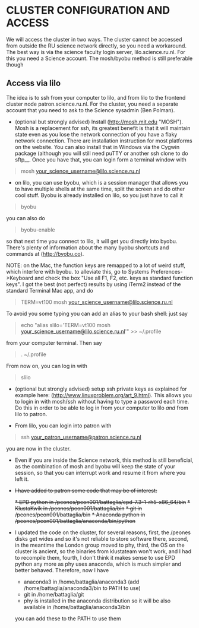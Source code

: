CLUSTER CONFIGURATION AND ACCESS
================================

We will access the cluster in two ways. The cluster cannot be accessed from outside the RU science network directly, so you need a workaround.
The best way is via the science faculty login server, lilo.science.ru.nl. 
For this you need a Science account. 
The mosh/byobu method is still preferable though 

Access via lilo
---------------

The idea is to ssh from your computer to lilo, and from lilo to the frontend cluster node
patron.science.ru.nl. For the cluster, you need a separate account that you need to ask to the Science sysadmin (Ben Polman). 

* (optional but strongly advised) Install  (http://mosh.mit.edu "MOSH"). Mosh is a replacement for ssh, its greatest benefit is that it will maintain state even as you lose the network connection of you have a flaky network connection. There are installation instruction for most platforms on the website. You can also install that in Windows via the Cygwin package (although you will still need puTTY or another ssh clone to do sftp__. Once you have that, you can login form a terminal window with 

> mosh your_science_username@lilo.science.ru.nl 

* on lilo, you can use byobu, which is a session manager that allows you to have multiple shells at the same time, split the screen and do other cool stuff. Byobu is already installed on lilo, so you just have to call it
> byobu

   you can also do 
   
> byobu-enable 

   so that next time you connect to lilo, it will get you directly into byobu. 
   There's plenty of information about the many byobu shortcuts and commands at (http://byobu.co). 
   
   NOTE: on the Mac, the function keys are remapped to a lot of weird stuff, which interfere with byobu. to alleviate this, go to Systems Preferences->Keyboard and check the box "Use all F1, F2, etc.  keys as standard function keys". I got the best (not perfect) results by using iTerm2 instead of the standard Terminal Mac app, and do 
> TERM=vt100 mosh your_science_username@lilo.science.ru.nl 

   To avoid you some typing you can add an alias to your bash shell: just say
> echo "alias slilo='TERM=vt100 mosh your_science_username@lilo.science.ru.nl'" >> ~/.profile

   from your computer terminal. Then say 
> . ~/.profile

   From now on, you can log in with 
>  slilo

* (optional but strongly advised) setup ssh private keys as explained for example here: (http://www.linuxproblem.org/art_9.html). This allows you to login in with mosh/ssh without having to type a password each time. Do this in order to be able to log in from your computer to lilo *and* from lilo to patron. 

* From lilo, you can login into patron with 
> ssh your_patron_username@patron.science.ru.nl

   you are now in the cluster. 
   
* Even if you are inside the Science network, this method is still beneficial, as the combination of mosh and byobu will keep the state of your session, so that you can interrupt work and resume it from where you left it. 

* ~~I have added to patron some code that may be of interest:~~

	~~* EPD python in /peones/peon001/battaglia/epd-7.3-1-rh5-x86_64/bin~~
	~~* KlustaKwik in /peones/peon001/battaglia/bin~~
	~~* git in /peones/peon001/battaglia/bin~~
	~~* Anaconda python in /peones/peon001/battaglia/anaconda/bin/python~~

* I updated the code on the cluster, for several reasons, first, the /peones disks get wides and so it's not reliable to store software there, second, in the meantime the London group moved to phy, third, the OS on the cluster is ancient, so the binaries from klustateam won't work, and I had to recompile them, fourth, I don't think it makes sense to use EPD python any more as phy uses anaconda, which is much simpler and better behaved. Therefore, now I have 
	* anaconda3 in /home/battaglia/anaconda3 (add /home/battaglia/anaconda3/bin to PATH to use)
	* git in /home/battaglia/git
	* phy is installed in the anaconda distribution so it will be also available in /home/battaglia/anaconda3/bin 
	
	
	
	you can add these to the PATH to use them 